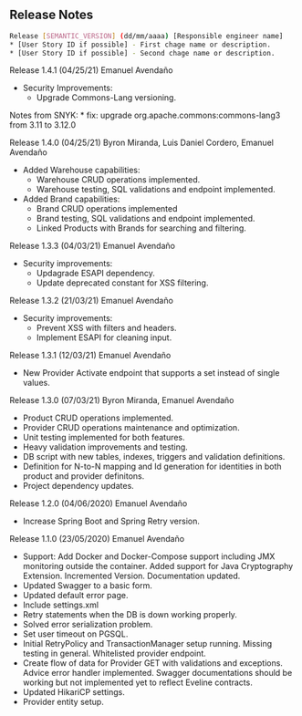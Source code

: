 Release Notes
---

```bash
Release [SEMANTIC_VERSION] (dd/mm/aaaa) [Responsible engineer name]
* [User Story ID if possible] - First chage name or description.
* [User Story ID if possible] - Second chage name or description.
```
Release 1.4.1 (04/25/21) Emanuel Avendaño
  * Security Improvements:
    * Upgrade Commons-Lang versioning. 

  Notes from SNYK:
    * fix: upgrade org.apache.commons:commons-lang3 from 3.11 to 3.12.0

Release 1.4.0 (04/25/21) Byron Miranda, Luis Daniel Cordero, Emanuel Avendaño
* Added Warehouse capabilities:
  * Warehouse CRUD operations implemented.
  * Warehouse testing, SQL validations and endpoint implemented.
* Added Brand capabilities:
  * Brand CRUD operations implemented
  * Brand testing, SQL validations and endpoint implemented.
  * Linked Products with Brands for searching and filtering.

Release 1.3.3 (04/03/21) Emanuel Avendaño
* Security improvements:
  * Updagrade ESAPI dependency.
  * Update deprecated constant for XSS filtering.

Release 1.3.2 (21/03/21) Emanuel Avendaño
* Security improvements:
  * Prevent XSS with filters and headers.
  * Implement ESAPI for cleaning input.
  
Release 1.3.1 (12/03/21) Emanuel Avendaño
* New Provider Activate endpoint that supports a set instead of single values.

Release 1.3.0 (07/03/21) Byron Miranda, Emanuel Avendaño
* Product CRUD operations implemented.
* Provider CRUD operations maintenance and optimization.
* Unit testing implemented for both features.
* Heavy validation improvements and testing.
* DB script with new tables, indexes, triggers and validation definitions.
* Definition for N-to-N mapping and Id generation for identities in both product and provider definitons.
* Project dependency updates.

Release 1.2.0 (04/06/2020) Emanuel Avendaño

* Increase Spring Boot and Spring Retry version.

Release 1.1.0 (23/05/2020) Emanuel Avendaño

* Support: Add Docker and Docker-Compose support including JMX monitoring outside the container. Added support for Java
  Cryptography Extension. Incremented Version. Documentation updated.
* Updated Swagger to a basic form.
* Updated default error page.
* Include settings.xml
* Retry statements when the DB is down working properly.
* Solved error serialization problem.
* Set user timeout on PGSQL.
* Initial RetryPolicy and TransactionManager setup running. Missing testing in general. Whitelisted provider endpoint.
* Create flow of data for Provider GET with validations and exceptions. Advice error handler implemented. Swagger
  documentations should be working but not implemented yet to reflect Eveline contracts.
* Updated HikariCP settings.
* Provider entity setup.